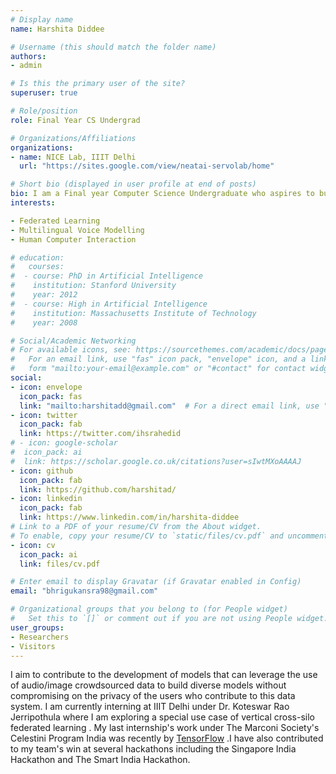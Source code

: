 ```yaml
---
# Display name
name: Harshita Diddee

# Username (this should match the folder name)
authors:
- admin

# Is this the primary user of the site?
superuser: true

# Role/position
role: Final Year CS Undergrad 

# Organizations/Affiliations
organizations:
- name: NICE Lab, IIIT Delhi 
  url: "https://sites.google.com/view/neatai-servolab/home"

# Short bio (displayed in user profile at end of posts)
bio: I am a Final year Computer Science Undergraduate who aspires to build Privacy-Preserving AI architectures.
interests:

- Federated Learning 
- Multilingual Voice Modelling 
- Human Computer Interaction

# education:
#   courses:
#  - course: PhD in Artificial Intelligence
#    institution: Stanford University
#    year: 2012
#  - course: High in Artificial Intelligence
#    institution: Massachusetts Institute of Technology
#    year: 2008

# Social/Academic Networking
# For available icons, see: https://sourcethemes.com/academic/docs/page-builder/#icons
#   For an email link, use "fas" icon pack, "envelope" icon, and a link in the
#   form "mailto:your-email@example.com" or "#contact" for contact widget.
social:
- icon: envelope
  icon_pack: fas
  link: "mailto:harshitadd@gmail.com"  # For a direct email link, use "bhrigukansra98@gmail.com".
- icon: twitter
  icon_pack: fab
  link: https://twitter.com/ihsrahedid
# - icon: google-scholar
#  icon_pack: ai
#  link: https://scholar.google.co.uk/citations?user=sIwtMXoAAAAJ
- icon: github
  icon_pack: fab
  link: https://github.com/harshitad/
- icon: linkedin
  icon_pack: fab
  link: https://www.linkedin.com/in/harshita-diddee
# Link to a PDF of your resume/CV from the About widget.
# To enable, copy your resume/CV to `static/files/cv.pdf` and uncomment the lines below.
- icon: cv
  icon_pack: ai
  link: files/cv.pdf

# Enter email to display Gravatar (if Gravatar enabled in Config)
email: "bhrigukansra98@gmail.com"

# Organizational groups that you belong to (for People widget)
#   Set this to `[]` or comment out if you are not using People widget.
user_groups:
- Researchers
- Visitors
---
```


I aim to contribute to the development of models that can leverage the use of audio/image crowdsourced data to build diverse models without compromising on the privacy of the users who contribute to this data system. I am currently interning at IIIT Delhi under Dr. Koteswar Rao Jerripothula where I am exploring a special use case of vertical cross-silo federated learning . My last internship's work under The Marconi Society's Celestini Program India was recently by [TensorFlow](https://blog.tensorflow.org/2020/02/visionair-using-federated-learning-to-estimate-airquality-tensorflow-api-java.html) .I have also contributed to my team's win at several hackathons including the Singapore India Hackathon and The Smart India Hackathon.

